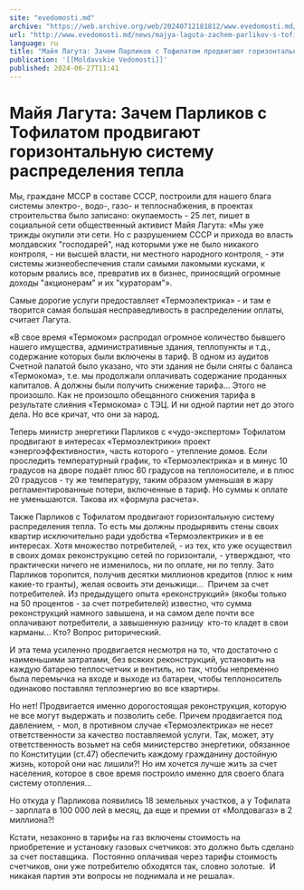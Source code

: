```yaml
---
site: "evedomosti.md"
archive: "https://web.archive.org/web/20240712181812/www.evedomosti.md/news/majya-laguta-zachem-parlikov-s-tofilatom-prodvigayut-gorizon"
url: "http://www.evedomosti.md/news/majya-laguta-zachem-parlikov-s-tofilatom-prodvigayut-gorizon"
language: ru
title: "Майя Лагута: Зачем Парликов с Тофилатом продвигают горизонтальную систему распределения тепла"
publication: '[[Moldavskie Vedomosti]]'
published: 2024-06-27T11:41
---
```


# Майя Лагута: Зачем Парликов с Тофилатом продвигают горизонтальную систему распределения тепла

Мы, граждане МССР в составе СССР, построили для нашего блага системы электро-, водо-, газо- и теплоснабжения, в проектах строительства было записано: окупаемость - 25 лет, пишет в социальной сети общественный активист Майя Лагута: «Мы уже трижды окупили эти сети. Но с разрушением СССР и прихода во власть молдавских "господарей", над которыми уже не было никакого контроля, - ни высшей власти, ни местного народного контроля, - эти системы жизнеобеспечения стали самыми лакомыми кусками, к которым рвались все, превратив их в бизнес, приносящий огромные доходы "акционерам" и их "кураторам"».

Самые дорогие услуги предоставляет «Термоэлектрика» - и там е творится самая большая несправедливость в распределении оплаты, считает Лагута.

«В свое время «Термоком» распродал огромное количество бывшего нашего имущества, административные здания, теплопункты и т.д., содержание которых были включены в тариф. В одном из аудитов Счетной палатой было указано, что эти здания не были сняты с баланса «Термокома», т.е. мы продолжали оплачивать содержание проданных капиталов. А должны были получить снижение тарифа... Этого не произошло. Как не произошло обещанного снижения тарифа в результате слияния «Термокома» с ТЭЦ. И ни одной партии нет до этого дела. Но все кричат, что они за народ.

Теперь министр энергетики Парликов с «чудо-экспертом» Тофилатом продвигают в интересах «Термоэлектрики» проект «энергоэффективности», часть которого - утепление домов. Если проследить температурный график, то «Термоэлектрика» и в минус 10 градусов на дворе подаёт плюс 60 градусов на теплоносителе, и в плюс 20 градусов - ту же температуру, таким образом уменьшая в жару регламентированные потери, включенные в тариф. Но суммы к оплате не уменьшаются. Такова их «формула расчета».

Также Парликов с Тофилатом продвигают горизонтальную систему распределения тепла. То есть мы должны продырявить стены своих квартир исключительно ради удобства «Термоэлектрики» и в ее интересах. Хотя множество потребителей, - из тех, кто уже осуществил в своих домах реконструкцию сетей по горизонтали, - утверждают, что практически ничего не изменилось, ни по оплате, ни по теплу. Зато Парликов торопится, получив десятки миллионов кредитов (плюс к ним какие-то гранты), желая освоить эти деньжищи...  Причем за счет потребителей. Из предыдущего опыта «реконструкций» (якобы только на 50 процентов - за счет потребителей) известно, что сумма реконструкций намного завышена, и на самом деле почти все оплачивают потребители, а завышенную разницу  кто-то кладет в свои карманы... Кто? Вопрос риторический.

И эта тема усиленно продвигается несмотря на то, что достаточно с наименьшими затратами, без всяких реконструкций, установить на каждую батарею теплосчетчик и вентиль, но так, чтобы непременно была перемычка на входе и выходе из батареи, чтобы теплоноситель одинаково поставлял теплоэнергию во все квартиры.

Но нет! Продвигается именно дорогостоящая реконструкция, которую не все могут выдержать и позволить себе. Причем продвигается под давлением, - мол, в противном случае «Термоэлектрика» не несет ответственности за качество поставляемой услуги. Так, может, эту ответственность возьмет на себя министерство энергетики, обязанное по Конституции (ст.47) обеспечить каждому гражданину достойную жизнь, которой они нас лишили?! Но им хочется лучше жить за счет населения, которое в свое время построило именно для своего блага систему отопления…

Но откуда у Парликова появились 18 земельных участков, а у Тофилата - зарплата в 100 000 лей в месяц, да еще и премии от «Молдовагаз» в 2 миллиона?!

Кстати, незаконно в тарифы на газ включены стоимость на приобретение и установку газовых счетчиков: это должно быть сделано за счет поставщика.  Постоянно оплачивая через тарифы стоимость счетчиков, они уже потребителю обходятся так, словно золотые.  И никакая партия эти вопросы не поднимала и не решала».